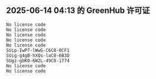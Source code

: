 ## 2025-06-14 04:13 的 GreenHub 许可证
```
No license code
No license code
No license code
No license code
No license code
SUip-IwP7-lWwG-C6C8-0CF1
SUig-g4gB-hXQs-laC8-6B3D
SUgz-gbK0-6W2L-49C8-1774
No license code
No license code
```
